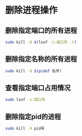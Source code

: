 # 删除进程操作


## 删除指定端口的所有进程

```bash
sudo kill -9 $(lsof -i:端口号 -t)
```

## 删除指定名称的所有进程

```bash
sudo kill -9 $(pidof 名字)
```

## 查看指定端口占用情况

```bash
sudo lsof -i:端口号
```

## 删除指定pid的进程

```bash
sudo kill -9 pid号
```

